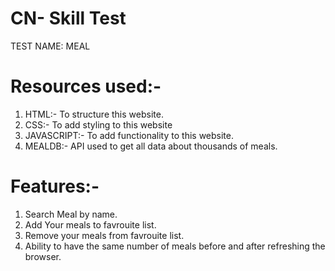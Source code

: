 # CN- Skill Test
 TEST NAME: MEAL
# Resources used:-
 1. HTML:- To structure this website.
 2. CSS:- To add styling to this website
 3. JAVASCRIPT:- To add functionality to this website. 
 4. MEALDB:- API used to get all data about thousands of meals.
 # Features:-
  1. Search Meal by name.
  2. Add Your meals to favrouite list.
  3. Remove your meals from favrouite list.
  4. Ability to have the same number of meals before and after refreshing the browser.



 
 
